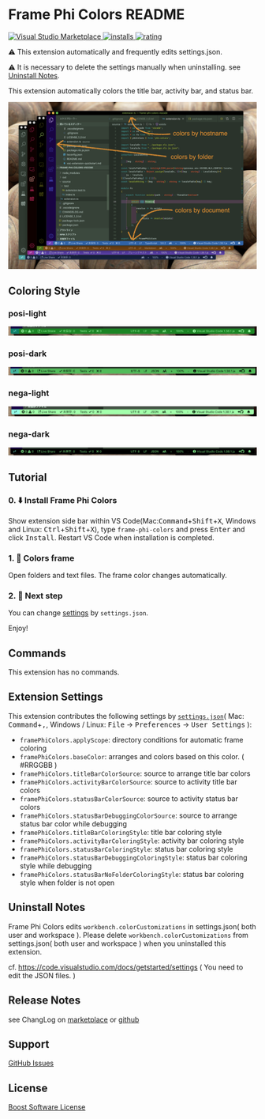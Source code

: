 # Frame Phi Colors README

[![Visual Studio Marketplace](https://vsmarketplacebadge.apphb.com/version/wraith13.frame-phi-colors.svg) ![installs](https://vsmarketplacebadge.apphb.com/installs/wraith13.frame-phi-colors.svg) ![rating](https://vsmarketplacebadge.apphb.com/rating/wraith13.frame-phi-colors.svg)](https://marketplace.visualstudio.com/items?itemName=wraith13.frame-phi-colors)

⚠️ This extension automatically and frequently edits settings.json.

⚠️ It is necessary to delete the settings manually when uninstalling. see [Uninstall Notes](#uninstall-notes).

This extension automatically colors the title bar, activity bar, and status bar.

![screenshot](images/screenshot.png)

## Coloring Style

### posi-light

![posi-light](images/posi-light.png)

### posi-dark

![posi-dark](images/posi-dark.png)

### nega-light

![nega-light](images/nega-light.png)

### nega-dark

![nega-dark](images/nega-dark.png)

## Tutorial

### 0. ⬇️ Install Frame Phi Colors

Show extension side bar within VS Code(Mac:<kbd>Command</kbd>+<kbd>Shift</kbd>+<kbd>X</kbd>, Windows and Linux: <kbd>Ctrl</kbd>+<kbd>Shift</kbd>+<kbd>X</kbd>), type `frame-phi-colors` and press <kbd>Enter</kbd> and click <kbd>Install</kbd>. Restart VS Code when installation is completed.

### 1. 🌈 Colors frame

Open folders and text files. The frame color changes automatically.

### 2. 🔧 Next step

You can change [settings](#extension-settings) by `settings.json`.

Enjoy!

## Commands

This extension has no commands.

## Extension Settings

This extension contributes the following settings by [`settings.json`](https://code.visualstudio.com/docs/customization/userandworkspace#_creating-user-and-workspace-settings)( Mac: <kbd>Command</kbd>+<kbd>,</kbd>, Windows / Linux: <kbd>File</kbd> -> <kbd>Preferences</kbd> -> <kbd>User Settings</kbd> ):

* `framePhiColors.applyScope`: directory conditions for automatic frame coloring
* `framePhiColors.baseColor`: arranges and colors based on this color. ( #RRGGBB )
* `framePhiColors.titleBarColorSource`: source to arrange title bar colors
* `framePhiColors.activityBarColorSource`: source to activity title bar colors
* `framePhiColors.statusBarColorSource`: source to activity status bar colors
* `framePhiColors.statusBarDebuggingColorSource`: source to arrange status bar color while debugging
* `framePhiColors.titleBarColoringStyle`: title bar coloring style
* `framePhiColors.activityBarColoringStyle`: activity bar coloring style
* `framePhiColors.statusBarColoringStyle`: status bar coloring style
* `framePhiColors.statusBarDebuggingColoringStyle`: status bar coloring style while debugging
* `framePhiColors.statusBarNoFolderColoringStyle`: status bar coloring style when folder is not open

## Uninstall Notes

Frame Phi Colors edits `workbench.colorCustomizations` in settings.json( both user and workspace ).
Please delete `workbench.colorCustomizations` from settings.json( both user and workspace ) when you uninstalled this extension.

cf. https://code.visualstudio.com/docs/getstarted/settings ( You need to edit the JSON files. )

## Release Notes

see ChangLog on [marketplace](https://marketplace.visualstudio.com/items/wraith13.frame-phi-colors/changelog) or [github](https://github.com/wraith13/frame-phi-colors/blob/master/CHANGELOG.md)

## Support

[GitHub Issues](https://github.com/wraith13/frame-phi-colors-vscode/issues)

## License

[Boost Software License](https://github.com/wraith13/frame-phi-colors-vscode/blob/master/LICENSE_1_0.txt)
